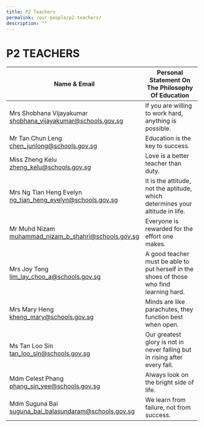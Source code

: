 ```yaml
---
title: P2 Teachers
permalink: /our-people/p2-teachers/
description: ""
---
```

# **P2 TEACHERS**

| Name & Email 	| Personal Statement On The Philosophy Of Education 	|
|---	|---	|
| Mrs Shobhana Vijayakumar <br>[shobhana_vijayakumar@schools.gov.sg](mailto:shobhana_vijayakumar@schools.gov.sg) 	| If you are willing to work hard, anything is possible. 	|
| Mr Tan Chun Leng<br>[chen_junlong@schools.gov.sg](mailto:chen_junlong@schools.gov.sg) 	| Education is the key to success. 	|
| Miss Zheng Kelu<br>[zheng_kelu@schools.gov.sg](mailto:zheng_kelu@schools.gov.sg) 	| Love is a better teacher than duty. 	|
| Mrs Ng Tian Heng Evelyn<br>[ng_tian_heng_evelyn@schools.gov.sg](mailto:ng_tian_heng_evelyn@schools.gov.sg) 	|  It is the attitude, not the aptitude, which determines your altitude in life. 	|
| Mr Muhd Nizam <br>[muhammad_nizam_b_shahri@schools.gov.sg](mailto:muhammad_nizam_b_shahri@schools.gov.sg) 	| Everyone is rewarded for the effort one makes. 	|
| Mrs Joy Tong <br>[lim_lay_choo_a@schools.gov.sg](mailto:lim_lay_choo_a@schools.gov.sg) 	| A good teacher must be able to put herself in the shoes of those who find learning hard. 	|
| Mrs Mary Heng <br>[kheng_mary@schools.gov.sg](mailto:kheng_mary@schools.gov.sg)| Minds are like parachutes, they function best when open. |
|Ms Tan Loo Sin<br>[tan_loo_sin@schools.gov.sg](mailto:tan_loo_sin@schools.gov.sg)| Our greatest glory is not in never falling but in rising after every fall.|
|Mdm Celest Phang<br>[phang_sin_yee@schools.gov.sg](mailto:phang_sin_yee@schools.gov.sg)| Always look on the bright side of life.|
|Mdm Suguna Bai<br>[suguna_bai_balasundaram@schools.gov.sg](mailto:suguna_bai_balasundaram@schools.gov.sg)|We learn from failure, not from success.|